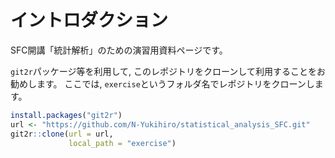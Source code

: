 # イントロダクション
SFC開講「統計解析」のための演習用資料ページです。

`git2r`パッケージ等を利用して, このレポジトリをクローンして利用することをお勧めします。
ここでは, `exercise`というフォルダ名でレポジトリをクローンします。

```r
install.packages("git2r")
url <- "https://github.com/N-Yukihiro/statistical_analysis_SFC.git"
git2r::clone(url = url,
             local_path = "exercise")
```
